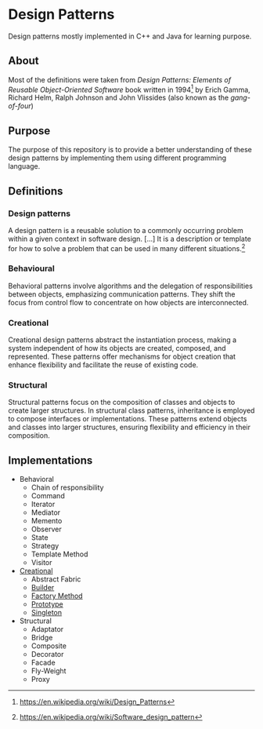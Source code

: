 # Design Patterns

Design patterns mostly implemented in C++ and Java for learning purpose.

## About

Most of the definitions were taken from *Design Patterns: Elements of Reusable Object-Oriented Software* book written in 1994[^ 1] by Erich Gamma, Richard Helm, Ralph Johnson and John Vlissides (also known as the *gang-of-four*) 

## Purpose

The purpose of this repository is to provide a better understanding of these design patterns by implementing them using different programming language.

## Definitions

### Design patterns

A design pattern is a reusable solution to a commonly occurring problem within a given context in software design. [...] It is a description or template for how to solve a problem that can be used in many different situations.[^2]

### Behavioural

Behavioral patterns involve algorithms and the delegation of  responsibilities between objects, emphasizing communication patterns.  They shift the focus from control flow to concentrate on how objects are interconnected.

### Creational

Creational design patterns abstract the instantiation process, making a system independent of how its objects are created, composed, and represented. These patterns offer mechanisms for object creation that enhance flexibility and facilitate the reuse of existing code.


### Structural

Structural patterns focus on the composition of classes and objects to  create larger structures. In structural class patterns, inheritance is  employed to compose interfaces or implementations. These patterns extend objects and classes into larger structures, ensuring flexibility and  efficiency in their composition.

## Implementations

- Behavioral
  - Chain of responsibility
  - Command
  - Iterator
  - Mediator
  - Memento
  - Observer
  - State
  - Strategy
  - Template Method
  - Visitor
- [Creational](Creational)
  - Abstract Fabric
  - [Builder](Creational/Builder)
  - [Factory Method](Creational/Factory-Method)
  - [Prototype](Creational/Prototype)
  - [Singleton](Creational/Singleton)
- Structural
  - Adaptator
  - Bridge
  - Composite
  - Decorator
  - Facade
  - Fly-Weight
  - Proxy

[^1]: https://en.wikipedia.org/wiki/Design_Patterns
[^2]: https://en.wikipedia.org/wiki/Software_design_pattern

